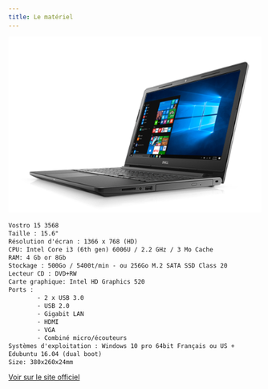 ```yaml
---
title: Le matériel
---
```


![Dell](dell.png)


```
Vostro 15 3568
Taille : 15.6"
Résolution d'écran : 1366 x 768 (HD)
CPU: Intel Core i3 (6th gen) 6006U / 2.2 GHz / 3 Mo Cache
RAM: 4 Gb or 8Gb
Stockage : 500Go / 5400t/min - ou 256Go M.2 SATA SSD Class 20
Lecteur CD : DVD+RW
Carte graphique: Intel HD Graphics 520
Ports :
        - 2 x USB 3.0
        - USB 2.0
        - Gigabit LAN
        - HDMI
        - VGA
        - Combiné micro/écouteurs
Systèmes d'exploitation : Windows 10 pro 64bit Français ou US + Edubuntu 16.04 (dual boot)
Size: 380x260x24mm
```

[Voir sur le site officiel](http://www.dell.com/fr-fr/work/shop/les-ordinateurs-portables-dell/vostro-15-3000/spd/vostro-15-3568-laptop)

